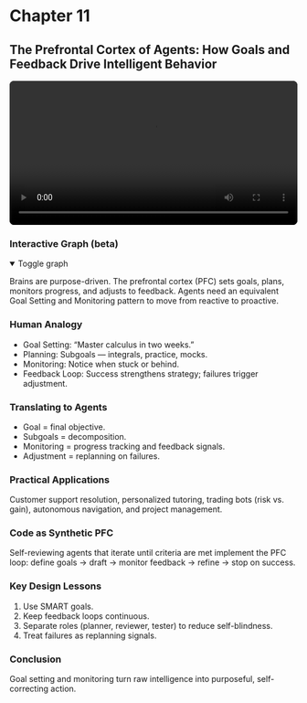 # Chapter 11

## The Prefrontal Cortex of Agents: How Goals and Feedback Drive Intelligent Behavior

<div style="margin: 1rem 0;">
  <video controls playsinline preload="metadata" style="width:100%;max-width:960px;border-radius:8px;background:#000;">
    <source src="The_AI_s_Executive_Brain.mp4" type="video/mp4">
    Your browser does not support the video tag. You can
    <a href="The_AI_s_Executive_Brain.mp4">download the MP4</a>.
  </video>
</div>

<!-- mindmap:start (remove this whole block to disable) -->

### Interactive Graph (beta)

<details open>
  <summary>Toggle graph</summary>

  <div class="dag-mindmap" id="dag-ch11"></div>
  <script type="application/json" id="dag-ch11-data">
  {
    "name": "Goals & Feedback",
    "children": [
      {"name": "Human Analogy", "children": [
        {"name": "Goal setting (PFC)"},
        {"name": "Monitoring (ACC)"},
        {"name": "Feedback (dopamine)"}
      ]},
      {"name": "Translating to Agents", "children": [
        {"name": "Goal → subgoals"},
        {"name": "Progress tracking"},
        {"name": "Replanning on failure"}
      ]},
      {"name": "Applications", "children": [
        {"name": "Support, tutoring, trading"},
        {"name": "Autonomy, PM"}
      ]},
      {"name": "Design Lessons", "children": [
        {"name": "SMART goals"},
        {"name": "Continuous feedback"},
        {"name": "Role separation"},
        {"name": "Failures → replans"}
      ]},
      {"name": "Conclusion", "children": [
        {"name": "From reactive to purposeful"}
      ]}
    ]
  }
  </script>

</details>

<!-- mindmap:end -->

Brains are purpose-driven. The prefrontal cortex (PFC) sets goals, plans, monitors progress, and adjusts to feedback. Agents need an equivalent Goal Setting and Monitoring pattern to move from reactive to proactive.

### Human Analogy

- Goal Setting: “Master calculus in two weeks.”
- Planning: Subgoals — integrals, practice, mocks.
- Monitoring: Notice when stuck or behind.
- Feedback Loop: Success strengthens strategy; failures trigger adjustment.

### Translating to Agents

- Goal = final objective.
- Subgoals = decomposition.
- Monitoring = progress tracking and feedback signals.
- Adjustment = replanning on failures.

### Practical Applications

Customer support resolution, personalized tutoring, trading bots (risk vs. gain), autonomous navigation, and project management.

### Code as Synthetic PFC

Self-reviewing agents that iterate until criteria are met implement the PFC loop: define goals → draft → monitor feedback → refine → stop on success.

### Key Design Lessons

1. Use SMART goals.
2. Keep feedback loops continuous.
3. Separate roles (planner, reviewer, tester) to reduce self-blindness.
4. Treat failures as replanning signals.

### Conclusion

Goal setting and monitoring turn raw intelligence into purposeful, self-correcting action.
